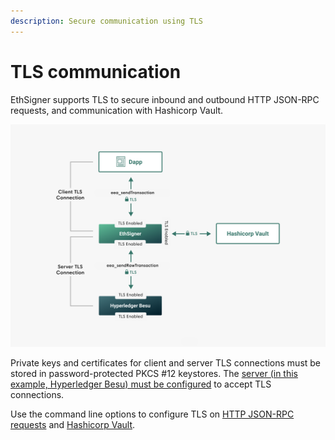 ```yaml
---
description: Secure communication using TLS
---
```


# TLS communication

EthSigner supports TLS to secure inbound and outbound HTTP JSON-RPC
requests, and communication with Hashicorp Vault.

![EthSigner TLS](../images/Ethsigner_TLS.png)

Private keys and certificates for client and server TLS connections must be
stored in password-protected PKCS #12 keystores. The [server
(in this example, Hyperledger Besu) must be configured](https://besu.hyperledger.org/en/latest/Concepts/TLS/) to
accept TLS connections.

Use the command line options to configure TLS on
[HTTP JSON-RPC requests](../HowTo/Configure-TLS.md) and [Hashicorp Vault](../HowTo/Store-Keys/Use-Hashicorp.md).
